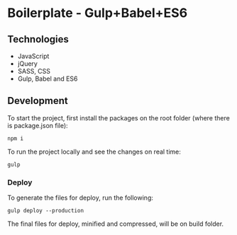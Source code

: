 # Boilerplate - Gulp+Babel+ES6

## Technologies
- JavaScript
- jQuery
- SASS, CSS
- Gulp, Babel and ES6

## Development
To start the project, first install the packages on the root folder (where there is package.json file):
```
npm i
```
To run the project locally and see the changes on real time:
```
gulp
```

### Deploy
To generate the files for deploy, run the following:
```
gulp deploy --production
```
The final files for deploy, minified and compressed, will be on build folder.
